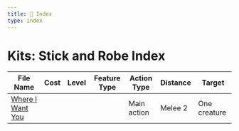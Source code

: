 ```yaml
---
title: 📑 Index
type: index
---
```


# Kits: Stick and Robe Index

| File Name                                     | Cost | Level | Feature Type | Action Type | Distance | Target       |
| --------------------------------------------- | ---- | ----- | ------------ | ----------- | -------- | ------------ |
| [Where I Want You](../Where%20I%20Want%20You) |      |       |              | Main action | Melee 2  | One creature |
